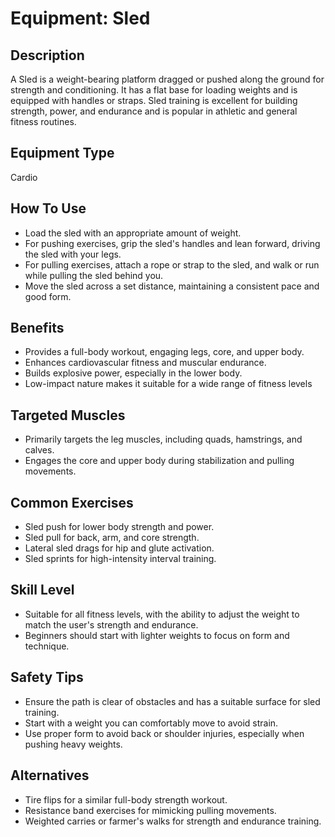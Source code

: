 # Equipment: Sled

## Description
A Sled is a weight-bearing platform dragged or pushed along the ground for strength and conditioning. It has a flat base for loading weights and is equipped with handles or straps. Sled training is excellent for building strength, power, and endurance and is popular in athletic and general fitness routines.

## Equipment Type
Cardio

## How To Use
<ul><li>Load the sled with an appropriate amount of weight.</li><li>For pushing exercises, grip the sled's handles and lean forward, driving the sled with your legs.</li><li>For pulling exercises, attach a rope or strap to the sled, and walk or run while pulling the sled behind you.</li><li>Move the sled across a set distance, maintaining a consistent pace and good form.</li></ul>

## Benefits
<ul><li>Provides a full-body workout, engaging legs, core, and upper body.</li><li>Enhances cardiovascular fitness and muscular endurance.</li><li>Builds explosive power, especially in the lower body.</li><li>Low-impact nature makes it suitable for a wide range of fitness levels</li></ul>

## Targeted Muscles
<ul><li>Primarily targets the leg muscles, including quads, hamstrings, and calves.</li><li>Engages the core and upper body during stabilization and pulling movements.</li></ul>

## Common Exercises
<ul><li>Sled push for lower body strength and power.</li><li>Sled pull for back, arm, and core strength.</li><li>Lateral sled drags for hip and glute activation.</li><li>Sled sprints for high-intensity interval training.</li></ul>

## Skill Level
<ul><li>Suitable for all fitness levels, with the ability to adjust the weight to match the user's strength and endurance.</li><li>Beginners should start with lighter weights to focus on form and technique.</li></ul>

## Safety Tips
<ul><li>Ensure the path is clear of obstacles and has a suitable surface for sled training.</li><li>Start with a weight you can comfortably move to avoid strain.</li><li>Use proper form to avoid back or shoulder injuries, especially when pushing heavy weights.</li></ul>

## Alternatives
<ul><li>Tire flips for a similar full-body strength workout.</li><li>Resistance band exercises for mimicking pulling movements.</li><li>Weighted carries or farmer's walks for strength and endurance training.</li></ul>

